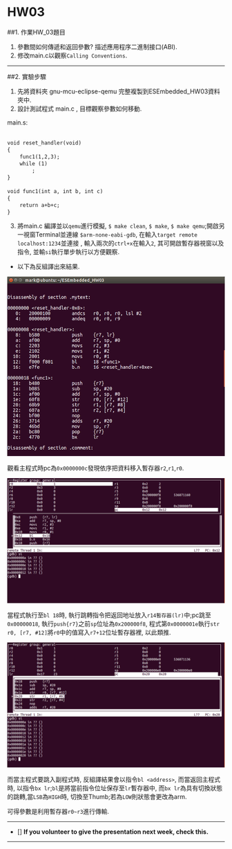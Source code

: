 HW03
===

##1. 作業HW_03題目
1. 參數間如何傳遞和返回參數? 描述應用程序二進制接口(ABI).
2. 修改main.c以觀察`Calling Conventions`.
--------------------
##2. 實驗步驟
1. 先將資料夾 gnu-mcu-eclipse-qemu 完整複製到ESEmbedded_HW03資料夾中.
2. 設計測試程式 main.c , 目標觀察參數如何移動.

main.s:
```assembly

void reset_handler(void)
{	
	func1(1,2,3);
	while (1)
		;
}

void func1(int a, int b, int c)
{
	return a+b+c;
}

```
3. 將main.c 編譯並以`qemu`進行模擬, `$ make clean`, `$ make`, `$ make qemu`;開啟另一視窗Terminal並連線 `$arm-none-eabi-gdb`, 在輸入`target remote localhost:1234`並連接
, 輸入兩次的`ctrl+x`在輸入`2`, 其可開啟暫存器視窗以及指令, 並輸`si`執行單步執行以方便觀察.
 - 以下為反組譯出來結果.

![](https://github.com/Yingmark/ESEmbedded_HW03/blob/master/img-folder/Disassembly.png)

觀看主程式時pc為`0x0000000c`發現依序把資料移入暫存器`r2`,`r1`,`r0`.

![](https://github.com/Yingmark/ESEmbedded_HW03/blob/master/img-folder/movs.png)

當程式執行至`bl 18`時, 執行跳轉指令把返回地址放入`r14暫存器(lr)`中;pc跳至`0x00000018`, 執行`push{r7}`之前`sp`位址為`0x200000f8`, 程式第`0x0000001e`執行`str r0, [r7, #12]`將`r0`中的值寫入`r7+12`位址暫存器裡, 以此類推.

![](https://github.com/Yingmark/ESEmbedded_HW03/blob/master/img-folder/str.png)

而當主程式要跳入副程式時, 反組譯結果會以指令`bl <address>`, 而當返回主程式時, 以指令`bx lr`;`bl`是將當前指令位址保存至`lr`暫存器中, 而`bx lr`為具有切換狀態的跳轉,當`LSB`為`HIGH`時, 切換至Thumb;若為`LOW`則狀態會更改為arm.

可得參數是利用暫存器`r0~r3`進行傳輸.


--------------------
- [] **If you volunteer to give the presentation next week, check this.**

--------------------
